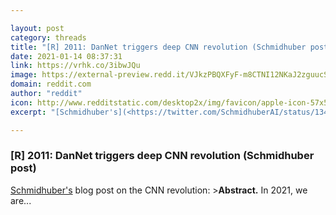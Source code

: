 ```yaml
---

layout: post
category: threads
title: "[R] 2011: DanNet triggers deep CNN revolution (Schmidhuber post)"
date: 2021-01-14 08:37:31
link: https://vrhk.co/3ibwJQu
image: https://external-preview.redd.it/VJkzPBQXFyF-m8CTNI12NKaJ2zguucSYNtoBd47MU0g.jpg?width=140&height=73&auto=webp&crop=140:73,smart&s=e714df02f3aaf724d227a5433c6e06b6aa519527
domain: reddit.com
author: "reddit"
icon: http://www.redditstatic.com/desktop2x/img/favicon/apple-icon-57x57.png
excerpt: "[Schmidhuber's](<https://twitter.com/SchmidhuberAI/status/1349623978684461056>) blog post on the CNN revolution: &gt;**Abstract.** In 2021, we are..."

---
```


### [R] 2011: DanNet triggers deep CNN revolution (Schmidhuber post)

[Schmidhuber's](<https://twitter.com/SchmidhuberAI/status/1349623978684461056>) blog post on the CNN revolution: &gt;**Abstract.** In 2021, we are...